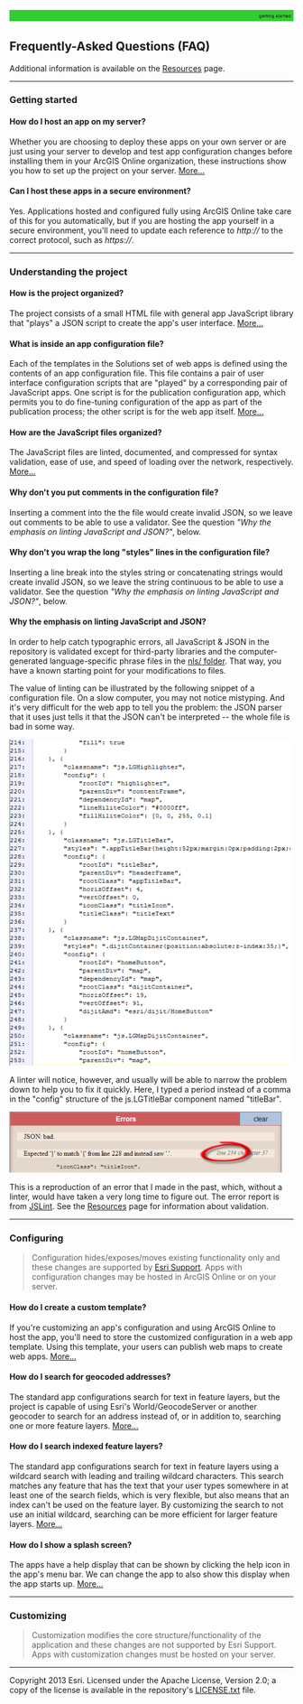 [host an app on my server]: markdown/HowToHostAppOnYourServer.md
[how the project is organized]: HowProjectIsOrganized.md
[app configuration file]: markdown/UnderstandingConfigurationFile.md
[JavaScript files organized]: markdown/HowJavaScriptFilesAreOrganized.md
[create a custom template]: markdown/HowToCreateCustomTemplate.md
[search for geocoded addresses]: markdown/HowToSearchForGeocodedAddresses.md
[search indexed feature layers]: markdown/HowToSearchIndexedFeatureLayers.md
[show a splash screen]: markdown/HowToShowSplashScreen.md
[sample of invalid JSON]: markdown/images/invalidJSON.png "sample of invalid JSON"
[sample of JSLint check of invalid JSON]: markdown/images/invalidJSONLinted.png "sample of JSLint check of invalid JSON"
[JSLint]: http://www.jslint.com/

[nls/ folder]: ../nls/
[Resources]: markdown/Resources.md
[Esri Support]: http://support.esri.com/
[LICENSE.txt]: ../LICENSE.txt

![](markdown/images/gettingStarted.png)

## Frequently-Asked Questions (FAQ)

Additional information is available on the [Resources][] page.


----------
### Getting started

#### How do I host an app on my server?
Whether you are choosing to deploy these apps on your own server or are just using your server to develop and test app configuration changes before installing them in your ArcGIS Online organization, these instructions show you how to set up the project on your server. [More...][host an app on my server]

#### Can I host these apps in a secure environment?
Yes. Applications hosted and configured fully using ArcGIS Online take care of this for you automatically, but if you are hosting the app yourself in a secure environment, you'll need to update each reference to *http://* to the correct protocol, such as *https://*.


----------
### Understanding the project

#### How is the project organized?
The project consists of a small HTML file with general app JavaScript library that "plays" a JSON script to create the app's user interface. [More...][how the project is organized]

#### What is inside an app configuration file?
Each of the templates in the Solutions set of web apps is defined using the contents of an app configuration file. This file contains a pair of user interface configuration scripts that are "played" by a corresponding pair of JavaScript apps. One script is for the publication configuration app, which permits you to do fine-tuning configuration of the app as part of the publication process; the other script is for the web app itself. [More...][app configuration file]

#### How are the JavaScript files organized?
The JavaScript files are linted, documented, and compressed for syntax validation, ease of use, and speed of loading over the network, respectively. [More...][JavaScript files organized]

#### Why don't you put comments in the configuration file?

Inserting a comment into the the file would create invalid JSON, so we leave out comments to be able to use a validator. See the question *"Why the emphasis on linting JavaScript and JSON?"*, below.

#### Why don't you wrap the long "styles" lines in the configuration file?

Inserting a line break into the styles string or concatenating strings would create invalid JSON, so we leave the string continuous to be able to use a validator. See the question *"Why the emphasis on linting JavaScript and JSON?"*, below.

#### Why the emphasis on linting JavaScript and JSON?

In order to help catch typographic errors, all JavaScript & JSON in the repository is validated except for third-party libraries and the computer-generated language-specific phrase files in the [nls/ folder][]. That way, you have a known starting point for your modifications to files.

The value of linting can be illustrated by the following snippet of a configuration file. On a slow computer, you may not notice mistyping. And it's very difficult for the web app to tell you the problem: the JSON parser that it uses just tells it that the JSON can't be interpreted -- the whole file is bad in some way.

![sample of invalid JSON][]

A linter will notice, however, and usually will be able to narrow the problem down to help you to fix it quickly. Here, I typed a period instead of a comma in the "config" structure of the js.LGTitleBar component named "titleBar".

![sample of JSLint check of invalid JSON][]

This is a reproduction of an error that I made in the past, which, without a linter, would have taken a very long time to figure out. The error report is from [JSLint][]. See the [Resources][] page for information about validation.


----------
### Configuring

> Configuration hides/exposes/moves existing functionality only and these changes are supported by [Esri Support][].
> Apps with configuration changes may be hosted in ArcGIS Online or on your server.

#### How do I create a custom template?
If you're customizing an app's configuration and using ArcGIS Online to host the app, you'll need to store the customized configuration in a web app template. Using this template, your users can publish web  maps to create web apps. [More...][create a custom template]

#### How do I search for geocoded addresses?
The standard app configurations search for text in feature layers, but the project is capable of using Esri's World/GeocodeServer or another geocoder to search for an address instead of, or in addition to, searching one or more feature layers. [More...][search for geocoded addresses]

#### How do I search indexed feature layers?
The standard app configurations search for text in feature layers using a wildcard search with leading and trailing wildcard characters. This search matches any feature that has the text that your user types somewhere in at least one of the search fields, which is very flexible, but also means that an index can't be used on the feature layer. By customizing the search to not use an initial wildcard, searching can be more efficient for larger feature layers. [More...][search indexed feature layers]

#### How do I show a splash screen?
The apps have a help display that can be shown by clicking the help icon in the app's menu bar. We can change the app to also show this display when the app starts up. [More...][show a splash screen]


----------
### Customizing

> Customization modifies the core structure/functionality of the application and these changes are not supported by Esri Support.
> Apps with customization changes must be hosted on your server.


----------
Copyright 2013 Esri. Licensed under the Apache License, Version 2.0; a copy of the license is available in the repository's [LICENSE.txt][] file.
